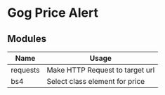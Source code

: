 # Gog Price Alert

## Modules

| Name     | Usage                           |
| -------- | ------------------------------- |
| requests | Make HTTP Request to target url |
| bs4      | Select class element for price  |
